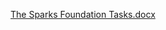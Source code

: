 
[The Sparks Foundation Tasks.docx](https://github.com/tris-2237/TSF-GRIP/files/10278024/The.Sparks.Foundation.Tasks.docx)
